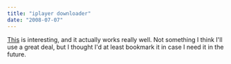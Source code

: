 ```yaml
---
title: "iplayer downloader"
date: "2008-07-07"
---
```


[This](http://po-ru.com/projects/iplayer-downloader/) is interesting, and it actually works really well. Not something I think I'll use a great deal, but I thought I'd at least bookmark it in case I need it in the future.
